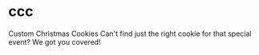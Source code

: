 # ccc
Custom Christmas Cookies
Can't find just the right cookie for that special event? We got you covered!
